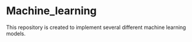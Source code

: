 # Machine_learning
This repository is created to implement several different machine learning models.
